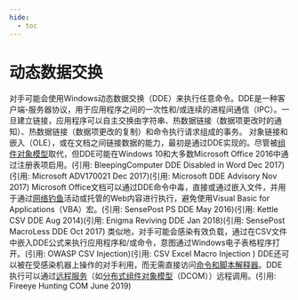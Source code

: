```yaml
---
hide:
  - toc
---
```


# 动态数据交换

对手可能会使用Windows动态数据交换（DDE）来执行任意命令。DDE是一种客户端-服务器协议，用于应用程序之间的一次性和/或连续的进程间通信（IPC）。一旦建立链接，应用程序可以自主交换由字符串、热数据链接（数据项更改时的通知）、热数据链接（数据项更改的复制）和命令执行请求组成的事务。  对象链接和嵌入（OLE），或在文档之间链接数据的能力，最初是通过DDE实现的。尽管被[组件对象模型](https://attack.mitre.org/techniques/T1559/001)取代，但DDE可能在Windows 10和大多数Microsoft Office 2016中通过注册表项启用。(引用: BleepingComputer DDE Disabled in Word Dec 2017)(引用: Microsoft ADV170021 Dec 2017)(引用: Microsoft DDE Advisory Nov 2017)  Microsoft Office文档可以通过DDE命令中毒，直接或通过嵌入文件，并用于通过[网络钓鱼](https://attack.mitre.org/techniques/T1566)活动或托管的Web内容进行执行，避免使用Visual Basic for Applications（VBA）宏。(引用: SensePost PS DDE May 2016)(引用: Kettle CSV DDE Aug 2014)(引用: Enigma Reviving DDE Jan 2018)(引用: SensePost MacroLess DDE Oct 2017) 类似地，对手可能会感染有效负载，通过在CSV文件中嵌入DDE公式来执行应用程序和/或命令，意图通过Windows电子表格程序打开。(引用: OWASP CSV Injection)(引用: CSV Excel Macro Injection )  DDE还可以被在受感染机器上操作的对手利用，而无需直接访问[命令和脚本解释器](https://attack.mitre.org/techniques/T1059)。DDE执行可以通过[远程服务](https://attack.mitre.org/techniques/T1021)（如[分布式组件对象模型](https://attack.mitre.org/techniques/T1021/003)（DCOM））远程调用。(引用: Fireeye Hunting COM June 2019)
